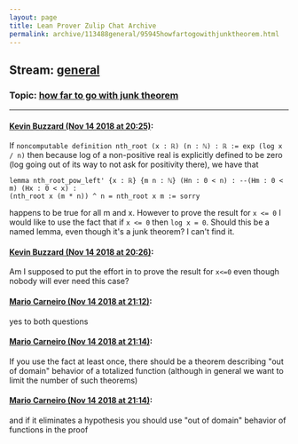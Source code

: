 ```yaml
---
layout: page
title: Lean Prover Zulip Chat Archive 
permalink: archive/113488general/95945howfartogowithjunktheorem.html
---
```


## Stream: [general](index.html)
### Topic: [how far to go with junk theorem](95945howfartogowithjunktheorem.html)

---

#### [Kevin Buzzard (Nov 14 2018 at 20:25)](https://leanprover.zulipchat.com/#narrow/stream/113488-general/topic/how%20far%20to%20go%20with%20junk%20theorem/near/147692754):
If `noncomputable definition nth_root (x : ℝ) (n : ℕ) : ℝ :=
exp (log x / n)` then because log of a non-positive real is explicitly defined to be zero (log going out of its way to not ask for positivity there), we have that
```lean
lemma nth_root_pow_left' {x : ℝ} {m n : ℕ} (Hn : 0 < n) : --(Hm : 0 < m) (Hx : 0 < x) :
(nth_root x (m * n)) ^ n = nth_root x m := sorry
```
happens to be true for all m and x. However to prove the result for `x <= 0` I would like to use the fact that if `x <= 0` then `log x = 0`. Should this be a named lemma, even though it's a junk theorem? I can't find it.

#### [Kevin Buzzard (Nov 14 2018 at 20:26)](https://leanprover.zulipchat.com/#narrow/stream/113488-general/topic/how%20far%20to%20go%20with%20junk%20theorem/near/147692769):
Am I supposed to put the effort in to prove the result for `x<=0` even though nobody will ever need this case?

#### [Mario Carneiro (Nov 14 2018 at 21:12)](https://leanprover.zulipchat.com/#narrow/stream/113488-general/topic/how%20far%20to%20go%20with%20junk%20theorem/near/147695777):
yes to both questions

#### [Mario Carneiro (Nov 14 2018 at 21:14)](https://leanprover.zulipchat.com/#narrow/stream/113488-general/topic/how%20far%20to%20go%20with%20junk%20theorem/near/147695835):
If you use the fact at least once, there should be a theorem describing "out of domain" behavior of a totalized function (although in general we want to limit the number of such theorems)

#### [Mario Carneiro (Nov 14 2018 at 21:14)](https://leanprover.zulipchat.com/#narrow/stream/113488-general/topic/how%20far%20to%20go%20with%20junk%20theorem/near/147695912):
and if it eliminates a hypothesis you should use "out of domain" behavior of functions in the proof

